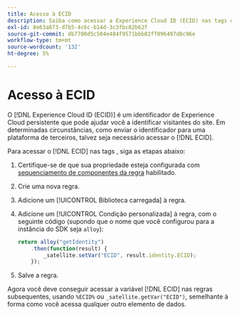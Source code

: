 ```yaml
---
title: Acesso à ECID
description: Saiba como acessar a Experience Cloud ID (ECID) nas tags do Adobe Experience Platform
exl-id: 8e63a873-d7b5-4c6c-b14d-3c3fbc82b62f
source-git-commit: db7700d5c504e484f9571bbb82ff096497d0c96e
workflow-type: tm+mt
source-wordcount: '132'
ht-degree: 5%

---
```



# Acesso à ECID

O [!DNL Experience Cloud ID (ECID)] é um identificador de Experience Cloud persistente que pode ajudar você a identificar visitantes do site. Em determinadas circunstâncias, como enviar o identificador para uma plataforma de terceiros, talvez seja necessário acessar o [!DNL ECID].

Para acessar o [!DNL ECID] nas tags , siga as etapas abaixo:

1. Certifique-se de que sua propriedade esteja configurada com [sequenciamento de componentes da regra](../../tags/ui/managing-resources/rules.md#sequencing) habilitado.
2. Crie uma nova regra.
3. Adicione um [!UICONTROL Biblioteca carregada] à regra.
4. Adicione um [!UICONTROL Condição personalizada] à regra, com o seguinte código (supondo que o nome que você configurou para a instância do SDK seja `alloy`):

   ```javascript
   return alloy("getIdentity")
       .then(function(result) {
           _satellite.setVar("ECID", result.identity.ECID);
       });
   ```

5. Salve a regra.

Agora você deve conseguir acessar a variável [!DNL ECID] nas regras subsequentes, usando `%ECID%` ou `_satellite.getVar("ECID")`, semelhante à forma como você acessa qualquer outro elemento de dados.
